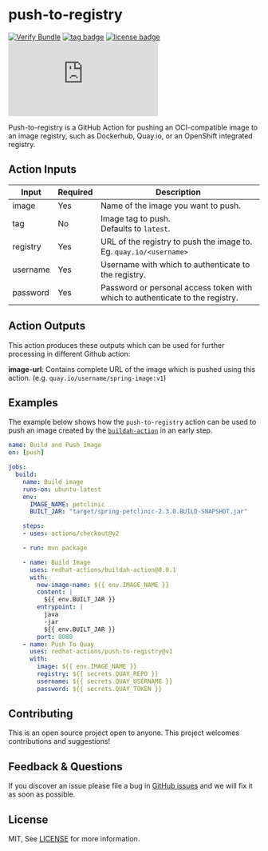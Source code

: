 # push-to-registry

[![Verify Bundle](https://github.com/redhat-actions/push-to-registry/workflows/Verify%20Bundle/badge.svg)](https://github.com/redhat-actions/push-to-registry/actions?query=workflow%3A%22Verify+Bundle%22)
[![tag badge](https://img.shields.io/github/v/tag/redhat-actions/push-to-registry?sort=semver)](https://github.com/redhat-actions/push-to-registry/tags)
[![license badge](https://img.shields.io/github/license/redhat-actions/push-to-registry)](./LICENSE)
[![size badge](https://img.shields.io/github/size/redhat-actions/push-to-registry/dist/index.js)](./dist)

Push-to-registry is a GitHub Action for pushing an OCI-compatible image to an image registry, such as Dockerhub, Quay&#46;io, or an OpenShift integrated registry.

## Action Inputs

<table>
  <thead>
    <tr>
      <th>Input</th>
      <th>Required</th>
      <th>Description</th>
    </tr>
  </thead>

  <tr>
    <td>image</td>
    <td>Yes</td>
    <td>
      Name of the image you want to push.
    </td>
  </tr>

  <tr>
    <td>tag</td>
    <td>No</td>
    <td>
      Image tag to push.<br>
      Defaults to <code>latest</code>.
    </td>
  </tr>

  <tr>
    <td>registry</td>
    <td>Yes</td>
    <td>URL of the registry to push the image to.<br>
    Eg. <code>quay.io/&lt;username&gt;</code></td>
  </tr>

  <tr>
    <td>username</td>
    <td>Yes</td>
    <td>Username with which to authenticate to the registry.</td>
  </tr>

  <tr>
    <td>password</td>
    <td>Yes</td>
    <td>Password or personal access token with which to authenticate to the registry.</td>
  </tr>
</table>

## Action Outputs

This action produces these outputs which can be used for further processing in different Github action:

**image-url**: Contains complete URL of the image which is pushed using this action. (e.g. `quay.io/username/spring-image:v1`)

## Examples

The example below shows how the `push-to-registry` action can be used to push an image created by the [`buildah-action`](https://github.com/redhat-actions/buildah-action) in an early step.

```yaml
name: Build and Push Image
on: [push]

jobs:
  build:
    name: Build image
    runs-on: ubuntu-latest
    env:
      IMAGE_NAME: petclinic
      BUILT_JAR: "target/spring-petclinic-2.3.0.BUILD-SNAPSHOT.jar"

    steps:
    - uses: actions/checkout@v2

    - run: mvn package

    - name: Build Image
      uses: redhat-actions/buildah-action@0.0.1
      with:
        new-image-name: ${{ env.IMAGE_NAME }}
        content: |
          ${{ env.BUILT_JAR }}
        entrypoint: |
          java
          -jar
          ${{ env.BUILT_JAR }}
        port: 8080
    - name: Push To Quay
      uses: redhat-actions/push-to-registry@v1
      with:
        image: ${{ env.IMAGE_NAME }}
        registry: ${{ secrets.QUAY_REPO }}
        username: ${{ secrets.QUAY_USERNAME }}
        password: ${{ secrets.QUAY_TOKEN }}
```

## Contributing

This is an open source project open to anyone. This project welcomes contributions and suggestions!

## Feedback & Questions

If you discover an issue please file a bug in [GitHub issues](https://github.com/redhat-actions/push-to-registry/issues) and we will fix it as soon as possible.

## License

MIT, See [LICENSE](./LICENSE) for more information.
